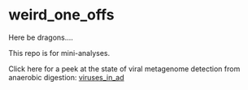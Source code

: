 # weird_one_offs


Here be dragons....



This repo is for mini-analyses.


Click here for a peek at the state of viral metagenome detection from anaerobic digestion: [viruses_in_ad](./viruses_in_ad/viruses_in_ad.html)

